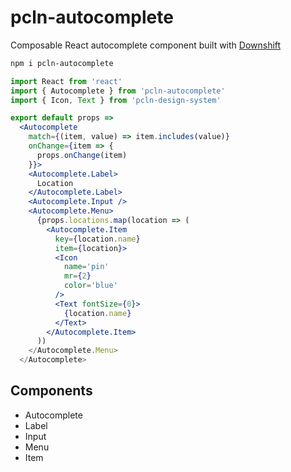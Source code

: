 
# pcln-autocomplete

Composable React autocomplete component built with [Downshift][]

```sh
npm i pcln-autocomplete
```

```jsx
import React from 'react'
import { Autocomplete } from 'pcln-autocomplete'
import { Icon, Text } from 'pcln-design-system'

export default props =>
  <Autocomplete
    match={(item, value) => item.includes(value)}
    onChange={item => {
      props.onChange(item)
    }}>
    <Autocomplete.Label>
      Location
    </Autocomplete.Label>
    <Autocomplete.Input />
    <Autocomplete.Menu>
      {props.locations.map(location => (
        <Autocomplete.Item
          key={location.name}
          item={location}>
          <Icon
            name='pin'
            mr={2}
            color='blue'
          />
          <Text fontSize={0}>
            {location.name}
          </Text>
        </Autocomplete.Item>
      ))
    </Autocomplete.Menu>
  </Autocomplete>
```

## Components

- Autocomplete
- Label
- Input
- Menu
- Item

[Downshift]: https://github.com/paypal/downshift
